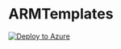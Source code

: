 # ARMTemplates

[![Deploy to Azure](https://aka.ms/deploytoazurebutton)](https://portal.azure.com/#create/Microsoft.Template/uri/https%3A%2F%2Fraw.githubusercontent.com%2Fkaly-d%2FARMTemplates%2Frefs%2Fheads%2Fmain%2FUserDataHttpDemo)
